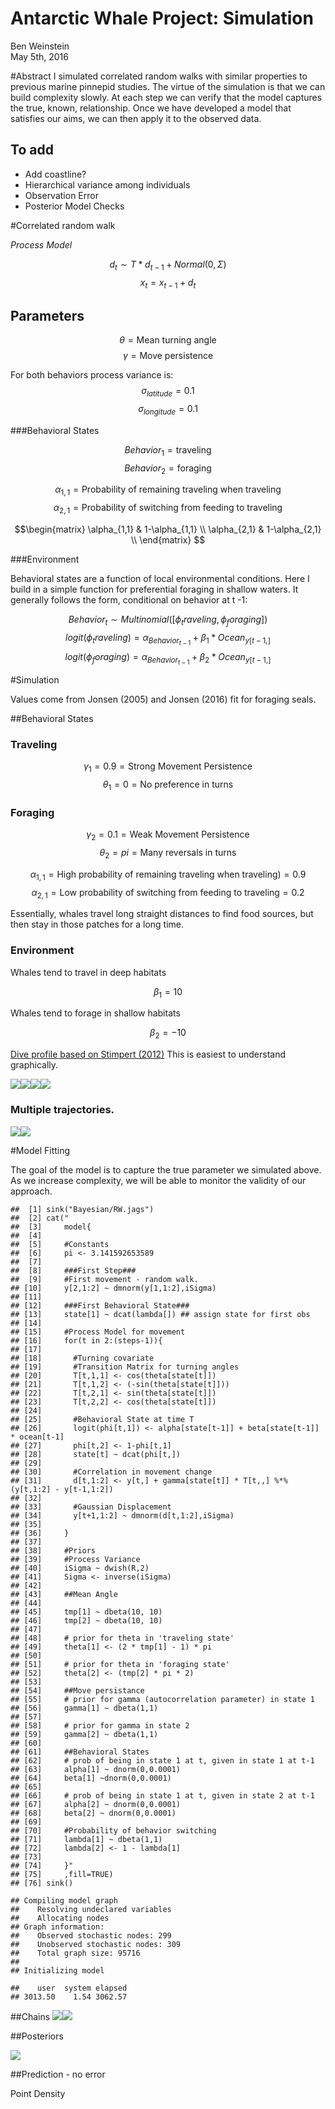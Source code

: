 # Antarctic Whale Project: Simulation
Ben Weinstein  
May 5th, 2016  





#Abstract
I simulated correlated random walks with similar properties to previous marine pinnepid studies. The virtue of the simulation is that we can build complexity slowly. At each step we can verify that the model captures the true, known, relationship. Once we have developed a model that satisfies our aims, we can then apply it to the observed data.

## To add
* Add coastline?
* Hierarchical variance among individuals
* Observation Error
* Posterior Model Checks

#Correlated random walk

*Process Model*

$$ d_{t} \sim T*d_{t-1} + Normal(0,\Sigma)$$
$$ x_t = x_{t-1} + d_{t} $$

## Parameters

$$\theta = \text{Mean turning angle}$$
$$\gamma = \text{Move persistence} $$

For both behaviors process variance is:
$$ \sigma_{latitude} = 0.1$$
$$ \sigma_{longitude} = 0.1$$


###Behavioral States

$$ Behavior_1 = \text{traveling}$$
$$ Behavior_2 = \text{foraging}$$

$$ \alpha_{1,1} = \text{Probability of remaining traveling when traveling}$$
$$\alpha_{2,1} = \text{Probability of switching from feeding to traveling}$$

$$\begin{matrix}
  \alpha_{1,1} & 1-\alpha_{1,1} \\
  \alpha_{2,1} & 1-\alpha_{2,1} \\
\end{matrix}
$$

###Environment

Behavioral states are a function of local environmental conditions. Here I build in a simple function for preferential foraging in shallow waters.
It generally follows the form, conditional on behavior at t -1:

$$Behavior_t \sim Multinomial([\phi_traveling,\phi_foraging])$$
$$logit(\phi_traveling) = \alpha_{Behavior_{t-1}} + \beta_1 * Ocean_{y[t-1,]}$$
$$logit(\phi_foraging) = \alpha_{Behavior_{t-1}} + \beta_2 * Ocean_{y[t-1,]}$$




#Simulation

Values come from Jonsen (2005) and Jonsen (2016) fit for foraging seals.

##Behavioral States
### Traveling
$$\gamma_1 = 0.9 = \text{Strong Movement Persistence}$$
$$\theta_1 = 0 = \text{No preference in turns}$$

### Foraging
$$\gamma_2 = 0.1 = \text{Weak Movement Persistence}$$
$$\theta_2 = pi = \text{Many reversals in turns}$$

$$ \alpha_{1,1} = \text{High probability of remaining traveling when traveling)} = 0.9$$
$$\alpha_{2,1} = \text{Low probability of switching from feeding to traveling} = 0.2$$

Essentially, whales travel long straight distances to find food sources, but then stay in those patches for a long time. 

### Environment
Whales tend to travel in deep habitats

$$\beta_1=10$$

Whales tend to forage in shallow habitats

$$\beta_2=-10$$

[Dive profile based on Stimpert (2012)](http://journals.plos.org/plosone/article?id=10.1371/journal.pone.0051214)
This is easiest to understand graphically.



![](HMM_files/figure-html/unnamed-chunk-5-1.png)<!-- -->![](HMM_files/figure-html/unnamed-chunk-5-2.png)<!-- -->![](HMM_files/figure-html/unnamed-chunk-5-3.png)<!-- -->![](HMM_files/figure-html/unnamed-chunk-5-4.png)<!-- -->

### Multiple trajectories.
![](HMM_files/figure-html/unnamed-chunk-6-1.png)<!-- -->![](HMM_files/figure-html/unnamed-chunk-6-2.png)<!-- -->

#Model Fitting

The goal of the model is to capture the true parameter we simulated above. As we increase complexity, we will be able to monitor the validity of our approach.


```
##  [1] sink("Bayesian/RW.jags")                                                      
##  [2] cat("                                                                         
##  [3]     model{                                                                    
##  [4]                                                                               
##  [5]     #Constants                                                                
##  [6]     pi <- 3.141592653589                                                      
##  [7]                                                                               
##  [8]     ###First Step###                                                          
##  [9]     #First movement - random walk.                                            
## [10]     y[2,1:2] ~ dmnorm(y[1,1:2],iSigma)                                        
## [11]                                                                               
## [12]     ###First Behavioral State###                                              
## [13]     state[1] ~ dcat(lambda[]) ## assign state for first obs                   
## [14]                                                                               
## [15]     #Process Model for movement                                               
## [16]     for(t in 2:(steps-1)){                                                    
## [17]                                                                               
## [18]       #Turning covariate                                                      
## [19]       #Transition Matrix for turning angles                                   
## [20]       T[t,1,1] <- cos(theta[state[t]])                                        
## [21]       T[t,1,2] <- (-sin(theta[state[t]]))                                     
## [22]       T[t,2,1] <- sin(theta[state[t]])                                        
## [23]       T[t,2,2] <- cos(theta[state[t]])                                        
## [24]                                                                               
## [25]       #Behavioral State at time T                                             
## [26]       logit(phi[t,1]) <- alpha[state[t-1]] + beta[state[t-1]] * ocean[t-1]    
## [27]       phi[t,2] <- 1-phi[t,1]                                                  
## [28]       state[t] ~ dcat(phi[t,])                                                
## [29]                                                                               
## [30]       #Correlation in movement change                                         
## [31]       d[t,1:2] <- y[t,] + gamma[state[t]] * T[t,,] %*% (y[t,1:2] - y[t-1,1:2])
## [32]                                                                               
## [33]       #Gaussian Displacement                                                  
## [34]       y[t+1,1:2] ~ dmnorm(d[t,1:2],iSigma)                                    
## [35]                                                                               
## [36]     }                                                                         
## [37]                                                                               
## [38]     #Priors                                                                   
## [39]     #Process Variance                                                         
## [40]     iSigma ~ dwish(R,2)                                                       
## [41]     Sigma <- inverse(iSigma)                                                  
## [42]                                                                               
## [43]     ##Mean Angle                                                              
## [44]                                                                               
## [45]     tmp[1] ~ dbeta(10, 10)                                                    
## [46]     tmp[2] ~ dbeta(10, 10)                                                    
## [47]                                                                               
## [48]     # prior for theta in 'traveling state'                                    
## [49]     theta[1] <- (2 * tmp[1] - 1) * pi                                         
## [50]                                                                               
## [51]     # prior for theta in 'foraging state'                                     
## [52]     theta[2] <- (tmp[2] * pi * 2)                                             
## [53]                                                                               
## [54]     ##Move persistance                                                        
## [55]     # prior for gamma (autocorrelation parameter) in state 1                  
## [56]     gamma[1] ~ dbeta(1,1)                                                     
## [57]                                                                               
## [58]     # prior for gamma in state 2                                              
## [59]     gamma[2] ~ dbeta(1,1)                                                     
## [60]                                                                               
## [61]     ##Behavioral States                                                       
## [62]     # prob of being in state 1 at t, given in state 1 at t-1                  
## [63]     alpha[1] ~ dnorm(0,0.0001)                                                
## [64]     beta[1] ~dnorm(0,0.0001)                                                  
## [65]                                                                               
## [66]     # prob of being in state 1 at t, given in state 2 at t-1                  
## [67]     alpha[2] ~ dnorm(0,0.0001)                                                
## [68]     beta[2] ~ dnorm(0,0.0001)                                                 
## [69]                                                                               
## [70]     #Probability of behavior switching                                        
## [71]     lambda[1] ~ dbeta(1,1)                                                    
## [72]     lambda[2] <- 1 - lambda[1]                                                
## [73]                                                                               
## [74]     }"                                                                        
## [75]     ,fill=TRUE)                                                               
## [76] sink()
```

```
## Compiling model graph
##    Resolving undeclared variables
##    Allocating nodes
## Graph information:
##    Observed stochastic nodes: 299
##    Unobserved stochastic nodes: 309
##    Total graph size: 95716
## 
## Initializing model
```

```
##    user  system elapsed 
## 3013.50    1.54 3062.57
```

##Chains
![](HMM_files/figure-html/unnamed-chunk-8-1.png)<!-- -->![](HMM_files/figure-html/unnamed-chunk-8-2.png)<!-- -->

##Posteriors

![](HMM_files/figure-html/unnamed-chunk-9-1.png)<!-- -->

##Prediction - no error



Point Density




